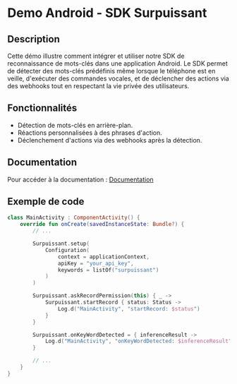 # Demo Android - SDK Surpuissant

## Description
Cette démo illustre comment intégrer et utiliser notre SDK de reconnaissance de mots-clés dans une application Android. Le SDK permet de détecter des mots-clés prédéfinis même lorsque le téléphone est en veille, d'exécuter des commandes vocales, et de déclencher des actions via des webhooks tout en respectant la vie privée des utilisateurs.

## Fonctionnalités
- Détection de mots-clés en arrière-plan.
- Réactions personnalisées à des phrases d'action.
- Déclenchement d'actions via des webhooks après la détection.

## Documentation

Pour accéder à la documentation : [Documentation](https://docs.surpuissant.io/)

## Exemple de code

```kotlin
class MainActivity : ComponentActivity() {
    override fun onCreate(savedInstanceState: Bundle?) {
        // ...

        Surpuissant.setup(
            Configuration(
                context = applicationContext,
                apiKey = "your_api_key",
                keywords = listOf("surpuissant")
            )
        )

        Surpuissant.askRecordPermission(this) { _ ->
            Surpuissant.startRecord { status: Status ->
                Log.d("MainActivity", "startRecord: $status")
            }
        }

        Surpuissant.onKeyWordDetected = { inferenceResult ->
            Log.d("MainActivity", "onKeyWordDetected: $inferenceResult")
        }

        // ...
    }
}
```